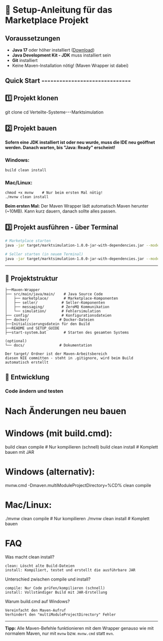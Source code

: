 # 🚀 Setup-Anleitung für das Marketplace Projekt

## Voraussetzungen
- **Java 17** oder höher installiert ([Download](https://adoptium.net/))
- **Java Development Kit - JDK** muss installiert sein
- **Git** installiert
- Keine Maven-Installation nötig! (Maven Wrapper ist dabei)

## Quick Start ------------------------------
## 1️⃣ Projekt klonen
git clone <repository-url>
cd Verteilte-Systeme---Marktsimulation

## 2️⃣ Projekt bauen
**Sofern eine JDK installiert ist oder neu wurde, muss die IDE neu geöffnet werden. Danach warten, bis "Java: Ready" erscheint!**
### Windows:
```cmd
build clean install
```
### Mac/Linux:
```bash/cmd?
chmod +x mvnw    # Nur beim ersten Mal nötig!
./mvnw clean install
```

**Beim ersten Mal:** Der Maven Wrapper lädt automatisch Maven herunter (~10MB). Kann kurz dauern, danach sollte alles passen.

## 3️⃣ Projekt ausführen - über Terminal
```bash
# Marketplace starten
java -jar target/marktsimulation-1.0.0-jar-with-dependencies.jar --mode=marketplace --instance=1

# Seller starten (in neuem Terminal)
java -jar target/marktsimulation-1.0.0-jar-with-dependencies.jar --mode=seller --instance=1
```
------------------------------
## 📁 Projektstruktur
```
├──Maven-Wrapper
├── src/main/java/main/    # Java Source Code
│   ├── marketplace/       # Marketplace-Komponenten
│   ├── seller/           # Seller-Komponenten
│   ├── messaging/        # ZeroMQ Kommunikation
│   └── simulation/       # Fehlersimulation
├── config/               # Konfigurationsdateien
├── docker/              # Docker-Dateien 
├──Initialisierungsdatein für den Build
├──README und SETUP_GUIDE
├──start-system.bat        # Starten des gesamten Systems

(optional)
└── docs/                # Dokumentation

Der target/ Ordner ist der Maven-Arbeitsbereich
diesen NIE committen - steht in .gitignore, wird beim Build automatisch erstellt
```

## 🔧 Entwicklung

### Code ändern und testen
# Nach Änderungen neu bauen

# Windows (mit build.cmd):
build clean compile     # Nur kompilieren (schnell)
build clean install     # Komplett bauen mit JAR

# Windows (alternativ):
mvnw.cmd -Dmaven.multiModuleProjectDirectory=%CD% clean compile

# Mac/Linux:
./mvnw clean compile     # Nur kompilieren
./mvnw clean install     # Komplett bauen

# FAQ
Was macht clean install?

    clean: Löscht alte Build-Dateien
    install: Kompiliert, testet und erstellt die ausführbare JAR

Unterschied zwischen compile und install?

    compile: Nur Code prüfen/kompilieren (schnell)
    install: Vollständiger Build mit JAR-Erstellung

Warum build.cmd auf Windows?

    Vereinfacht den Maven-Aufruf
    Verhindert den "multiModuleProjectDirectory" Fehler

---
**Tipp:** Alle Maven-Befehle funktionieren mit dem Wrapper genauso wie mit normalem Maven, nur mit `mvnw` bzw. `mvnw.cmd` statt `mvn`.